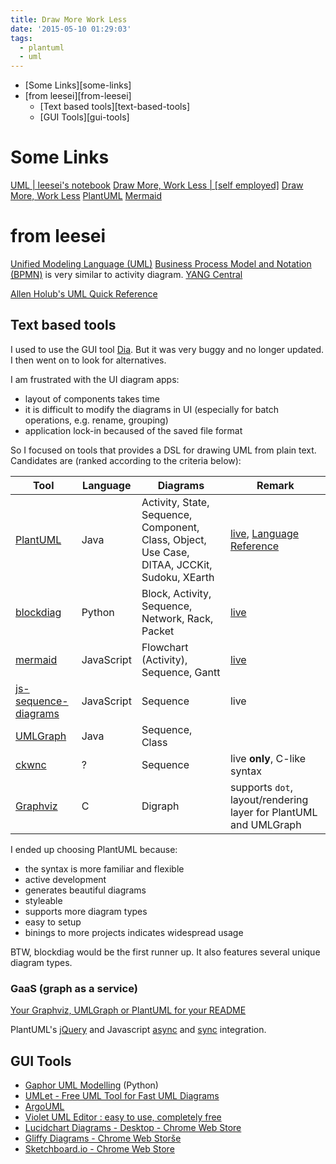```yaml
---
title: Draw More Work Less
date: '2015-05-10 01:29:03'
tags:
  - plantuml
  - uml
---
```


<!-- MarkdownTOC -->

- [Some Links][some-links]
- [from leesei][from-leesei]
    - [Text based tools][text-based-tools]
    - [GUI Tools][gui-tools]

<!-- /MarkdownTOC -->


# Some Links

[UML | leesei's notebook][&01] [Draw More, Work Less | [self employed]][&02] [Draw More, Work Less][&03] [PlantUML][&04] [Mermaid][&05]

# from leesei

[Unified Modeling Language (UML)][&06] [Business Process Model and Notation (BPMN)][&07] is very similar to activity diagram. [YANG Central][&08]

[Allen Holub's UML Quick Reference][&09]

<!-- more -->

## Text based tools

I used to use the GUI tool [Dia][&10]. But it was very buggy and no longer updated. I then went on to look for alternatives.

I am frustrated with the UI diagram apps:

- layout of components takes time
- it is difficult to modify the diagrams in UI (especially for batch operations, e.g. rename, grouping)
- application lock-in becaused of the saved file format

So I focused on tools that provides a DSL for drawing UML from plain text. Candidates are (ranked according to the criteria below):

|            Tool            |  Language  |                                           Diagrams                                           |                              Remark                              |
|----------------------------|------------|----------------------------------------------------------------------------------------------|------------------------------------------------------------------|
| [PlantUML][&11]             | Java       | Activity, State, Sequence, Component, Class, Object, Use Case, DITAA, JCCKit, Sudoku, XEarth | [live][&12], [Language Reference][&13]                             |
| [blockdiag][&14]            | Python     | Block, Activity, Sequence, Network, Rack, Packet                                             | [live][&15]                                                       |
| [mermaid][&16]              | JavaScript | Flowchart (Activity), Sequence, Gantt                                                        | [live][&17]                                                       |
| [js-sequence-diagrams][&18] | JavaScript | Sequence                                                                                     | live                                                             |
| [UMLGraph][&19]             | Java       | Sequence, Class                                                                              |                                                                  |
| [ckwnc][&20]                | ?          | Sequence                                                                                     | live **only**, C-like syntax                                     |
| [Graphviz][&21]             | C          | Digraph                                                                                      | supports `dot`, layout/rendering layer for PlantUML and UMLGraph |

I ended up choosing PlantUML because:

- the syntax is more familiar and flexible
- active development
- generates beautiful diagrams
- styleable
- supports more diagram types
- easy to setup
- binings to more projects indicates widespread usage

BTW, blockdiag would be the first runner up. It also features several unique diagram types.

### GaaS (graph as a service)

[Your Graphviz, UMLGraph or PlantUML for your README][&23]

PlantUML's [jQuery][&24] and Javascript [async][&25] and [sync][&26] integration.

## GUI Tools

- [Gaphor UML Modelling][&27] (Python)
- [UMLet - Free UML Tool for Fast UML Diagrams][&28]
- [ArgoUML][&29]
- [Violet UML Editor : easy to use, completely free][&30]
- [Lucidchart Diagrams - Desktop - Chrome Web Store][&31]
- [Gliffy Diagrams - Chrome Web Storše][&32]
- [Sketchboard.io - Chrome Web Store][&33]



[&01]: http://leesei.github.io/uml/
[&02]: http://www.mbarsinai.com/blog/2014/01/12/draw-more-work-less/
[&03]: http://www.slideshare.net/MichaelBarSinai/generated-siagramspublic
[&04]: http://plantuml.sourceforge.net/sitemap.html
[&05]: http://knsv.github.io/mermaid/
[&06]: http://en.wikipedia.org/wiki/Unified_Modeling_Language
[&07]: http://en.wikipedia.org/wiki/Business_Process_Model_and_Notation
[&08]: http://www.yang-central.org/twiki/bin/view/Main/WebHome
[&09]: http://www.holub.com/goodies/uml/
[&10]: https://wiki.gnome.org/Apps/Dia/
[&11]: http://blockdiag.com/en/
[&12]: http://www.plantuml.com/plantuml/
[&13]: http://plantuml.sourceforge.net/PlantUML_Language_Reference_Guide.pdf
[&14]: http://www.ckwnc.com
[&15]: http://blockdiag.appspot.com/
[&16]: http://www.graphviz.org/
[&17]: http://knsv.github.io/mermaid/live_editor/
[&18]: http://bramp.github.io/js-sequence-diagrams/
[&19]: https://github.com/knsv/mermaid
[&20]: http://plantuml.sourceforge.net/
[&21]: http://www.umlgraph.org/index.html
[&23]: http://www.gravizo.com/
[&24]: http://plantuml.sourceforge.net/jquery.html
[&25]: http://plantuml.sourceforge.net/demojavascript.html
[&26]: http://plantuml.sourceforge.net/demojavascript2.html
[&27]: http://gaphor.sourceforge.net/download.php
[&28]: http://www.umlet.com/
[&29]: http://argouml.tigris.org/
[&30]: http://alexdp.free.fr/violetumleditor/page.php
[&31]: https://chrome.google.com/webstore/detail/lucidchart-diagrams-deskt/djejicklhojeokkfmdelnempiecmdomj?hl=en
[&32]: https://chrome.google.com/webstore/detail/gliffy-diagrams/bhmicilclplefnflapjmnngmkkkkpfad?hl=en
[&33]: https://chrome.google.com/webstore/detail/sketchboardio/bgafhjpdkfjfmmjbebbdckolonomaoil?hl=en

